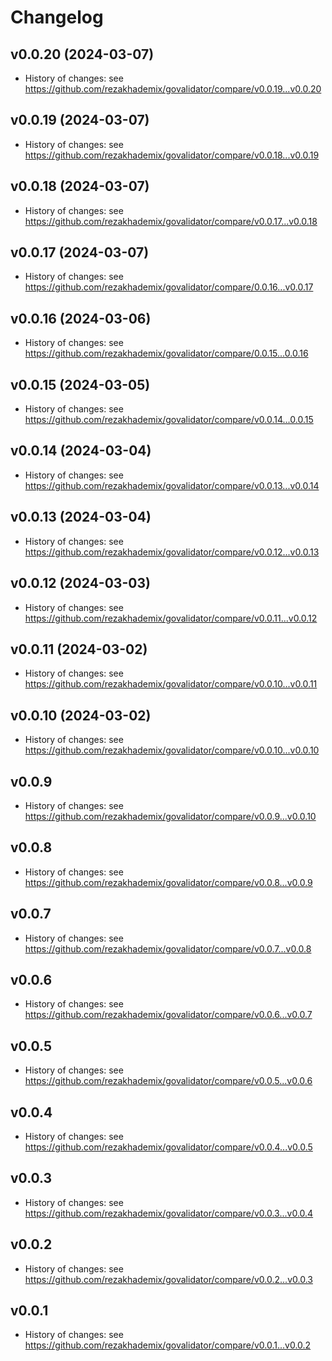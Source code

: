 # Changelog

## v0.0.20 (2024-03-07)

- History of changes: see https://github.com/rezakhademix/govalidator/compare/v0.0.19...v0.0.20

## v0.0.19 (2024-03-07)

- History of changes: see https://github.com/rezakhademix/govalidator/compare/v0.0.18...v0.0.19

## v0.0.18 (2024-03-07)

- History of changes: see https://github.com/rezakhademix/govalidator/compare/v0.0.17...v0.0.18

## v0.0.17 (2024-03-07)

- History of changes: see https://github.com/rezakhademix/govalidator/compare/0.0.16...v0.0.17

## v0.0.16 (2024-03-06)

- History of changes: see https://github.com/rezakhademix/govalidator/compare/0.0.15...0.0.16

## v0.0.15 (2024-03-05)

- History of changes: see https://github.com/rezakhademix/govalidator/compare/v0.0.14...0.0.15

## v0.0.14 (2024-03-04)

- History of changes: see https://github.com/rezakhademix/govalidator/compare/v0.0.13...v0.0.14

## v0.0.13 (2024-03-04)

- History of changes: see https://github.com/rezakhademix/govalidator/compare/v0.0.12...v0.0.13

## v0.0.12 (2024-03-03)

- History of changes: see https://github.com/rezakhademix/govalidator/compare/v0.0.11...v0.0.12
  
## v0.0.11 (2024-03-02)

- History of changes: see https://github.com/rezakhademix/govalidator/compare/v0.0.10...v0.0.11

## v0.0.10 (2024-03-02)

- History of changes: see https://github.com/rezakhademix/govalidator/compare/v0.0.10...v0.0.10

## v0.0.9

- History of changes: see https://github.com/rezakhademix/govalidator/compare/v0.0.9...v0.0.10

## v0.0.8

- History of changes: see https://github.com/rezakhademix/govalidator/compare/v0.0.8...v0.0.9

## v0.0.7

- History of changes: see https://github.com/rezakhademix/govalidator/compare/v0.0.7...v0.0.8

## v0.0.6

- History of changes: see https://github.com/rezakhademix/govalidator/compare/v0.0.6...v0.0.7

## v0.0.5

- History of changes: see https://github.com/rezakhademix/govalidator/compare/v0.0.5...v0.0.6

## v0.0.4

- History of changes: see https://github.com/rezakhademix/govalidator/compare/v0.0.4...v0.0.5

## v0.0.3

- History of changes: see https://github.com/rezakhademix/govalidator/compare/v0.0.3...v0.0.4

## v0.0.2

- History of changes: see https://github.com/rezakhademix/govalidator/compare/v0.0.2...v0.0.3

## v0.0.1

- History of changes: see https://github.com/rezakhademix/govalidator/compare/v0.0.1...v0.0.2
